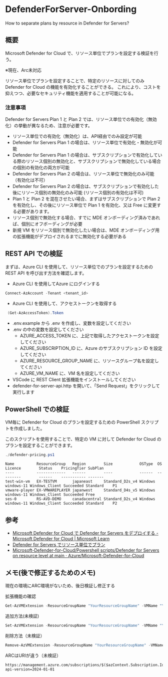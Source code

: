 # DefenderForServer-Onbording
How to separate plans by resource in Defender for Servers?

## 概要
Microsoft Defender for Cloud で、リソース単位でプランを設定する検証を行う。

※現在、Arc未対応

リソース単位でプランを設定することで、特定のリソースに対してのみ Defender for Cloud の機能を有効化することができる。
これにより、コストを抑えつつ、必要なセキュリティ機能を適用することが可能になる。

### 注意事項

Defender for Servers Plan 1 と Plan 2 では、リソース単位での有効化（無効化）の挙動が異なるため、注意が必要です。

- リソース単位での有効化（無効化）は、API経由でのみ設定が可能
- Defender for Servers Plan 1 の場合は、リソース単位で有効化・無効化が可能
- Defender for Servers Plan 1 の場合は、サブスクリプションで有効化している際のリソース個別の無効化と、サブスクリプションで無効化している場合の個別の有効化の両方が可能
- Defender for Servers Plan 2 の場合は、リソース単位で無効化のみ可能（有効化は不可）
- Defender for Servers Plan 2 の場合は、サブスクリプションで有効化した後にリソース個別の無効化のみ可能 (リソース個別の有効化は不可)
- Plan 1 と Plan 2 を混在させたい場合、まずはサブスクリプションで Plan 2 を有効化し、その後にリソース単位で Plan 1 を有効化、又は Free に変更する必要があります。
- リソース個別で無効化する場合、すでに MDE オンボーディング済みであれば、個別にオフボーディングが必要
- 新規 VM をリソース個別で無効化したい場合は、MDE オンボーディング用の拡張機能がデプロイされるまでに無効化する必要がある


## REST API での検証

まずは、Azure CLI を使用して、リソース単位でのプランを設定するための REST API を呼び出す方法を確認します。

- Azure CLI を使用してAzure にログインする

```powershell
Connect-AzAccount -Tenant <tenant_id>
```

- Azure CLI を使用して、アクセストークンを取得する
```powershell
 (Get-AzAccessToken).Token
```

- .env.example から .env を作成し、変数を設定してください
- .env の中の変数を設定してください
  - AZURE_ACCESS_TOKEN に、上記で取得したアクセストークンを設定してください
  - AZURE_SUBSCRIPTION_ID に、Azure のサブスクリプション ID を設定してください
  - AZURE_RESOURCE_GROUP_NAME に、リソースグループ名を設定してください
  - AZURE_VM_NAME に、VM 名を設定してください
- VSCode に REST Client 拡張機能をインストールしてください
- defender-for-server-api.http を開いて、「Send Request」をクリックして実行します

## PowerShell での検証

VM毎に Defender for Cloud のプランを設定するための PowerShell スクリプトを作成しました。

このスクリプトを使用することで、特定の VM に対して Defender for Cloud のプランを設定することができます。

```powershell
./defender-pricing.ps1
```

```
Name          ResourceGroup   Region        Size            OSType  OS         Licence        Status    PricingTier SubPlan
----          -------------   ------        ----            ------  --         -------        ------    ----------- -------
test-win-vm   EX-TESTVM       japaneast     Standard_D2s_v4 Windows windows-11 Windows_Client Succeeded Standard    P1
vmware-player EX-VMWAREPLAYER japanwest     Standard_D4s_v5 Windows windows-11 Windows_Client Succeeded Free
ses-0         RS-AVD-DEMO     canadacentral Standard_D2s_v4 Windows windows-11 Windows_Client Succeeded Standard    P2
```

## 参考

- [Microsoft Defender for Cloud で Defender for Servers をデプロイする - Microsoft Defender for Cloud | Microsoft Learn](https://learn.microsoft.com/ja-jp/azure/defender-for-cloud/tutorial-enable-servers-plan#enable-defender-for-servers-at-the-resource-level) 
- [Defender for Servers でリソース単位でプラン](https://qiita.com/YoshiakiOi/items/35c3b8e339421c217aa2)
- [Microsoft-Defender-for-Cloud/Powershell scripts/Defender for Servers on resource level at main · Azure/Microsoft-Defender-for-Cloud](https://github.com/Azure/Microsoft-Defender-for-Cloud/tree/main/Powershell%20scripts/Defender%20for%20Servers%20on%20resource%20level) 

## メモ(後で修正するためのメモ)

現在の環境にARC環境がないため、後日検証し修正する

拡張機能の確認

```powershell
Get-AzVMExtension -ResourceGroupName "YourResourceGroupName" -VMName "YourVMName" -Name "MDE.Windows"
```

追加方法(未検証)

```powershell
Set-AzVMExtension -ResourceGroupName "YourResourceGroupName" -VMName "YourVMName" -Name "MDE.Windows" -Publisher "Microsoft.Azure.AzureDefenderForServers" -ExtensionType "MDE.Windows" -TypeHandlerVersion "1.0"
```

削除方法（未検証）

```powershell
Remove-AzVMExtension -ResourceGroupName "YourResourceGroupName" -VMName "YourVMName" -Name "MDE.Windows"
```

ARCはURIが違う（未検証）

```url
https://management.azure.com/subscriptions/$($azContext.Subscription.Id)/resourceGroups/$($line.TargetResourceGroup)/providers/Microsoft.HybridCompute/machines/$($line.TargetVM)/providers/Microsoft.Security/pricings/virtualMachines?api-version=2024-01-01
```
